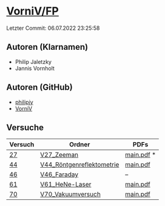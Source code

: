# [VorniV/FP](https://github.com/VorniV/FP)

Letzter Commit: 06.07.2022 23:25:58

## Autoren (Klarnamen)
- Philip Jaletzky
- Jannis Vornholt

## Autoren (GitHub)
- [philipjy](https://github.com/philipjy)
- [VorniV](https://github.com/VorniV)

## Versuche

|       Versuch        |                                              Ordner                                              |                                                                     PDFs                                                                      |
|----------------------|--------------------------------------------------------------------------------------------------|-----------------------------------------------------------------------------------------------------------------------------------------------|
|[27](../../versuch/27)|[V27_Zeeman](https://github.com/VorniV/FP/tree/main/V27_Zeeman)                                   |[main.pdf](https://docs.google.com/viewer?url=https://raw.githubusercontent.com/NicoWeio/awesome-ap-pdfs/main/VorniV%E2%88%95FP/27/main.pdf) \*|
|[44](../../versuch/44)|[V44_Röntgenreflektometrie](https://github.com/VorniV/FP/tree/main/V44_R%C3%B6ntgenreflektometrie)|[main.pdf](https://docs.google.com/viewer?url=https://raw.githubusercontent.com/VorniV/FP/main/V44_R%C3%B6ntgenreflektometrie/main.pdf)        |
|[46](../../versuch/46)|[V46_Faraday](https://github.com/VorniV/FP/tree/main/V46_Faraday)                                 |–                                                                                                                                              |
|[61](../../versuch/61)|[V61_HeNe-Laser](https://github.com/VorniV/FP/tree/main/V61_HeNe-Laser)                           |[main.pdf](https://docs.google.com/viewer?url=https://raw.githubusercontent.com/VorniV/FP/main/V61_HeNe-Laser/build/main.pdf)                  |
|[70](../../versuch/70)|[V70_Vakuumversuch](https://github.com/VorniV/FP/tree/main/V70_Vakuumversuch)                     |[main.pdf](https://docs.google.com/viewer?url=https://raw.githubusercontent.com/VorniV/FP/main/V70_Vakuumversuch/build/main.pdf)               |
